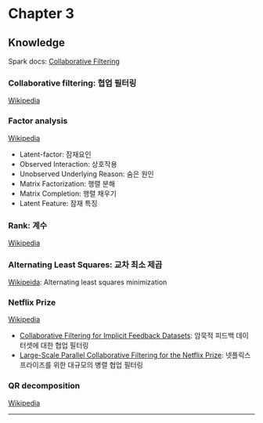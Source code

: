 # Chapter 3

## Knowledge

Spark docs: [Collaborative Filtering](https://spark.apache.org/docs/latest/ml-collaborative-filtering.html)

### Collaborative filtering: 협업 필터링

[Wikipedia](https://en.wikipedia.org/wiki/Collaborative_filtering)

### Factor analysis

[Wikipedia](https://en.wikipedia.org/wiki/Factor_analysis)

- Latent-factor: 잠재요인
- Observed Interaction: 상호작용
- Unobserved Underlying Reason: 숨은 원인
- Matrix Factorization: 행렬 분해
- Matrix Completion: 행렬 채우기
- Latent Feature: 잠재 특징

### Rank: 계수

[Wikipedia](https://en.wikipedia.org/wiki/Rank_(linear_algebra))

### Alternating Least Squares: 교차 최소 제곱

[Wikipeida](https://en.wikipedia.org/wiki/Matrix_completion#alternating_least_squares_minimization): Alternating least squares minimization

### Netflix Prize

[Wikipedia](https://en.wikipedia.org/wiki/Netflix_Prize)

- [Collaborative Filtering for Implicit Feedback Datasets](http://yifanhu.net/PUB/cf.pdf): 암묵적 피드백 데이터셋에 대한 협업 필터링
- [Large-Scale Parallel Collaborative Filtering for the Netflix Prize](https://dl.acm.org/doi/10.1007/978-3-540-68880-8_32): 넷플릭스 프라이즈를 위한 대규모의 병렬 협업 필터링

### QR decomposition

[Wikipedia](https://en.wikipedia.org/wiki/QR_decomposition)

---
